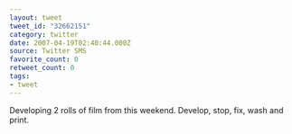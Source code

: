```yaml
---
layout: tweet
tweet_id: "32662151"
category: twitter
date: 2007-04-19T02:40:44.000Z
source: Twitter SMS
favorite_count: 0
retweet_count: 0
tags:
- tweet
---
```


Developing 2 rolls of film from this weekend. Develop, stop, fix, wash and print.
